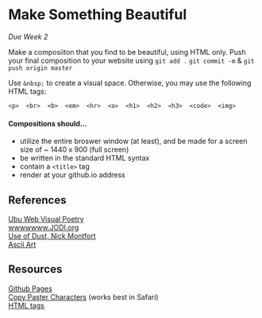 # Make Something Beautiful

*Due Week 2*

Make a composiiton that you find to be beautiful, using HTML only. Push your final composition to your website using `git add .` `git commit -m` & `git push origin master`  

Use `&nbsp;` to create a visual space. Otherwise, you may use the following HTML tags:  
  
`<p>  <br>  <b>  <em>  <hr>  <a>  <h1>  <h2>  <h3>  <code>  <img>`

#### Compositions should...

* utilize the entire broswer window (at least), and be made for a screen size of ~ 1440 x 900 (full screen) 
* be written in the standard HTML syntax 
* contain a `<title>` tag  
* render at your github.io address



## References

[Ubu Web Visual Poetry](http://www.ubuweb.com/vp/)  
[wwwwwww.JODI.org](http://wwwwwww.jodi.org/)   
[Use of Dust, Nick Montfort](http://nickm.com/poems/use_of_dust.html)  
[Ascii Art](https://en.wikipedia.org/wiki/ASCII_art)  


## Resources

[Github Pages](https://pages.github.com/)  
[Copy Paster Characters](http://www.copypastecharacter.com/all-characters) (works best in Safari)  
[HTML tags](http://www.w3schools.com/tags/default.asp)
